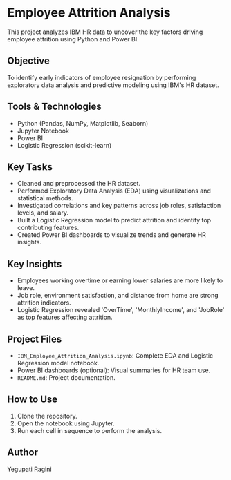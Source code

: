 # Employee Attrition Analysis

This project analyzes IBM HR data to uncover the key factors driving employee attrition using Python and Power BI.

## Objective
To identify early indicators of employee resignation by performing exploratory data analysis and predictive modeling using IBM's HR dataset.

## Tools & Technologies
- Python (Pandas, NumPy, Matplotlib, Seaborn)
- Jupyter Notebook
- Power BI
- Logistic Regression (scikit-learn)

## Key Tasks
- Cleaned and preprocessed the HR dataset.
- Performed Exploratory Data Analysis (EDA) using visualizations and statistical methods.
- Investigated correlations and key patterns across job roles, satisfaction levels, and salary.
- Built a Logistic Regression model to predict attrition and identify top contributing features.
- Created Power BI dashboards to visualize trends and generate HR insights.

## Key Insights
- Employees working overtime or earning lower salaries are more likely to leave.
- Job role, environment satisfaction, and distance from home are strong attrition indicators.
- Logistic Regression revealed 'OverTime', 'MonthlyIncome', and 'JobRole' as top features affecting attrition.

## Project Files
- `IBM_Employee_Attrition_Analysis.ipynb`: Complete EDA and Logistic Regression model notebook.
- Power BI dashboards (optional): Visual summaries for HR team use.
- `README.md`: Project documentation.

## How to Use
1. Clone the repository.
2. Open the notebook using Jupyter.
3. Run each cell in sequence to perform the analysis.

## Author
Yegupati Ragini  
 

